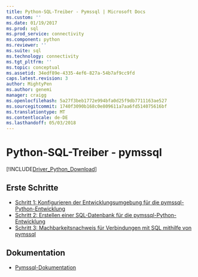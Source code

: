 ```yaml
---
title: Python-SQL-Treiber - Pymssql | Microsoft Docs
ms.custom: ''
ms.date: 01/19/2017
ms.prod: sql
ms.prod_service: connectivity
ms.component: python
ms.reviewer: ''
ms.suite: sql
ms.technology: connectivity
ms.tgt_pltfrm: ''
ms.topic: conceptual
ms.assetid: 34edf89e-4335-4ef6-827a-54b7af9cc9fd
caps.latest.revision: 3
author: MightyPen
ms.author: genemi
manager: craigg
ms.openlocfilehash: 5a27f3beb1772e994bfa0d25f9db7711163ae527
ms.sourcegitcommit: 1740f3090b168c0e809611a7aa6fd514075616bf
ms.translationtype: MT
ms.contentlocale: de-DE
ms.lasthandoff: 05/03/2018
---
```

# <a name="python-sql-driver---pymssql"></a>Python-SQL-Treiber - pymssql
[!INCLUDE[Driver_Python_Download](../../../includes/driver_python_download.md)]

## <a name="getting-started"></a>Erste Schritte

* [Schritt 1: Konfigurieren der Entwicklungsumgebung für die pymssql-Python-Entwicklung](../../../connect/python/pymssql/step-1-configure-development-environment-for-pymssql-python-development.md)  
* [Schritt 2: Erstellen einer SQL-Datenbank für die pymssql-Python-Entwicklung](../../../connect/python/pymssql/step-2-create-a-sql-database-for-pymssql-python-development.md)  
* [Schritt 3: Machbarkeitsnachweis für Verbindungen mit SQL mithilfe von pymssql](../../../connect/python/pymssql/step-3-proof-of-concept-connecting-to-sql-using-pymssql.md)  

## <a name="documentation"></a>Dokumentation
* [Pymssql-Dokumentation](http://pymssql.org)  
